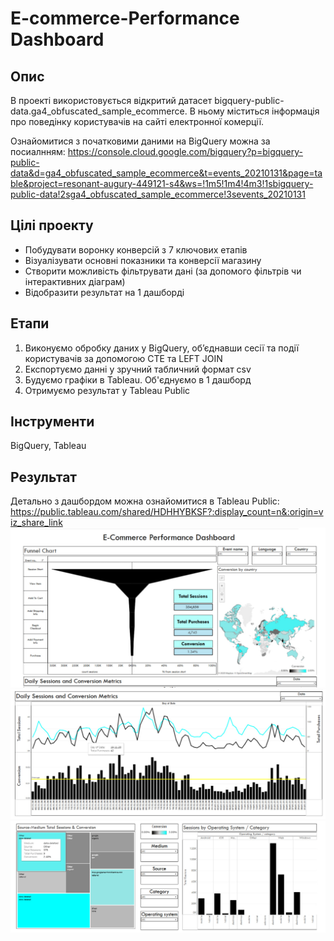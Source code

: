 # E-commerce-Performance Dashboard

## Опис
В проекті використовується відкритий датасет bigquery-public-data.ga4_obfuscated_sample_ecommerce. В ньому міститься інформація про поведінку користувачів на сайті електронної комерції.

Ознайомитися з початковими даними на BigQuery можна за посиалнням: https://console.cloud.google.com/bigquery?p=bigquery-public-data&d=ga4_obfuscated_sample_ecommerce&t=events_20210131&page=table&project=resonant-augury-449121-s4&ws=!1m5!1m4!4m3!1sbigquery-public-data!2sga4_obfuscated_sample_ecommerce!3sevents_20210131

## Цілі проекту
- Побудувати воронку конверсій з 7 ключових етапів
- Візуалізувати основні показники та конверсії магазину
- Створити можливість фільтрувати дані (за допомого фільтрів чи інтерактивних діаграм)
- Відобразити результат на 1 дашборді

## Етапи
1. Виконуємо обробку даних у BigQuery, об’єднавши сесії та події користувачів за допомогою CTE та LEFT JOIN
2. Експортуємо данні у зручний табличний формат csv
3. Будуємо графіки в Tableau. Об'єднуємо в 1 дашборд
4. Отримуємо результат у Tableau Public

## Інструменти
BigQuery, Tableau

## Результат

Детально з дашбордом можна ознайомитися в Tableau Public: https://public.tableau.com/shared/HDHHYBKSF?:display_count=n&:origin=viz_share_link
![Photo 1](Images%20E-commerce/E-commerce_dashboard1.jpg)
![Photo 2](Images%20E-commerce/E-commerce_dashboard2.jpg)
![Photo 3](Images%20E-commerce/E-commerce_dashboard3.jpg)
